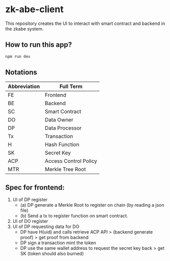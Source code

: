 # zk-abe-client

This repository creates the UI to interact with smart contract and backend in the zkabe system.

## How to run this app?
 
```bash
npm run dev
```


## Notations

| Abbreviation | Full Term                 |
|--------------|---------------------------|
| FE           | Frontend                  |
| BE           | Backend                   |
| SC           | Smart Contract            |
| DO           | Data Owner                |
| DP           | Data Processor            |
| Tx           | Transaction               |
| H            | Hash Function             |
| SK           | Secret Key                |
| ACP          | Access Control Policy     |
| MTR          | Merkle Tree Root          |

## Spec for frontend: 

1. UI of DP register 
    * (a) DP generate a Merkle Root to register on chain (by reading a json file)
    * (b) Send a tx to register function on smart contract.  
2. UI of DO register            
3. UI of DP requesting data for DO  
    * DP have H(uid) and calls retrieve ACP API > (backend generate proof) > get proof from backend
    * DP sign a transaction mint the token
    * DP use the same wallet address to request the secret key back > get SK (token should also burned) 
